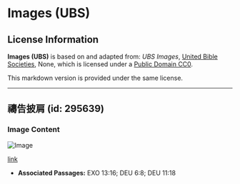 # Images (UBS)

## License Information

**Images (UBS)** is based on and adapted from: _UBS Images_, [United Bible Societies](https://unitedbiblesocieties.org/), None, which is licensed under a [Public Domain CC0](https://creativecommons.org/public-domain/cc0/).

This markdown version is provided under the same license.



--------------------------------

## 禱告披肩 (id: 295639)

### Image Content

![Image](https://cdn.aquifer.bible/aquifer-content/resources/Media/WEB-0556_prayer_shawl.jpg)

[link](https://cdn.aquifer.bible/aquifer-content/resources/Media/WEB-0556_prayer_shawl.jpg)

* **Associated Passages:** EXO 13:16; DEU 6:8; DEU 11:18

